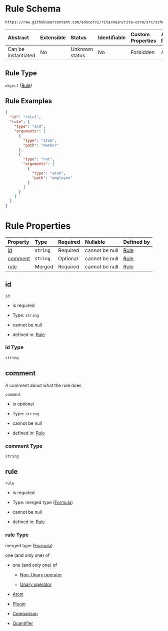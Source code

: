 # Rule Schema

```txt
https://raw.githubusercontent.com/educorvi/rita/main/rita-core/src/schema/rule.json
```



| Abstract            | Extensible | Status         | Identifiable | Custom Properties | Additional Properties | Access Restrictions | Defined In                                                     |
| :------------------ | :--------- | :------------- | :----------- | :---------------- | :-------------------- | :------------------ | :------------------------------------------------------------- |
| Can be instantiated | No         | Unknown status | No           | Forbidden         | Allowed               | none                | [rule.json](../../src/schema/rule.json "open original schema") |

## Rule Type

`object` ([Rule](rule.md))

## Rule Examples

```json
{
  "id": "rule1",
  "rule": {
    "type": "and",
    "arguments": [
      {
        "type": "atom",
        "path": "member"
      },
      {
        "type": "not",
        "arguments": [
          {
            "type": "atom",
            "path": "employee"
          }
        ]
      }
    ]
  }
}
```

# Rule Properties

| Property            | Type     | Required | Nullable       | Defined by                                                                                                                                   |
| :------------------ | :------- | :------- | :------------- | :------------------------------------------------------------------------------------------------------------------------------------------- |
| [id](#id)           | `string` | Required | cannot be null | [Rule](rule-properties-id.md "https://raw.githubusercontent.com/educorvi/rita/main/rita-core/src/schema/rule.json#/properties/id")           |
| [comment](#comment) | `string` | Optional | cannot be null | [Rule](rule-properties-comment.md "https://raw.githubusercontent.com/educorvi/rita/main/rita-core/src/schema/rule.json#/properties/comment") |
| [rule](#rule)       | Merged   | Required | cannot be null | [Rule](formula.md "https://raw.githubusercontent.com/educorvi/rita/main/rita-core/src/schema/formula.json#/properties/rule")                 |

## id



`id`

*   is required

*   Type: `string`

*   cannot be null

*   defined in: [Rule](rule-properties-id.md "https://raw.githubusercontent.com/educorvi/rita/main/rita-core/src/schema/rule.json#/properties/id")

### id Type

`string`

## comment

A comment about what the rule does

`comment`

*   is optional

*   Type: `string`

*   cannot be null

*   defined in: [Rule](rule-properties-comment.md "https://raw.githubusercontent.com/educorvi/rita/main/rita-core/src/schema/rule.json#/properties/comment")

### comment Type

`string`

## rule



`rule`

*   is required

*   Type: merged type ([Formula](formula.md))

*   cannot be null

*   defined in: [Rule](formula.md "https://raw.githubusercontent.com/educorvi/rita/main/rita-core/src/schema/formula.json#/properties/rule")

### rule Type

merged type ([Formula](formula.md))

one (and only one) of

*   one (and only one) of

    *   [Non-Unary operator](operator-oneof-non-unary-operator.md "check type definition")

    *   [Unary operator](operator-oneof-unary-operator.md "check type definition")

*   [Atom](atom.md "check type definition")

*   [Plugin](plugin.md "check type definition")

*   [Comparison](comparison.md "check type definition")

*   [Quantifier](quantifier.md "check type definition")
